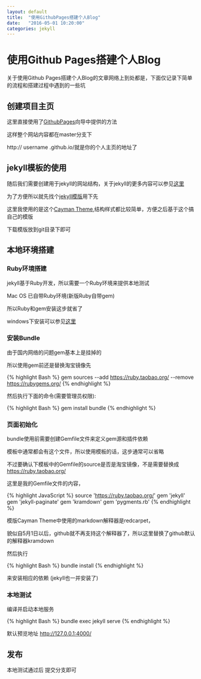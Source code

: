 ```yaml
---
layout: default
title:  "使用GithubPages搭建个人Blog"
date:   "2016-05-01 10:20:00"
categories: jekyll
---
```


# 使用Github Pages搭建个人Blog

关于使用Github Pages搭建个人Blog的文章网络上到处都是，下面仅记录下简单的流程和搭建过程中遇到的一些坑

## 创建项目主页

这里直接使用了[GithubPages](https://pages.github.com/)向导中提供的方法 

这样整个网站内容都在master分支下

http:// username .github.io/就是你的个人主页的地址了

## jekyll模板的使用

随后我们需要创建用于jekyll的网站结构，关于jekyll的更多内容可以参见[这里](http://jekyll.bootcss.com/)

为了方便所以就先找个[jekyll模版](http://jekyllthemes.org/)用下先

这里我使用的是这个[Cayman Theme](https://github.com/pietromenna/jekyll-cayman-theme),结构样式都比较简单，方便之后基于这个搞自己的模版

下载模版放到git目录下即可

## 本地环境搭建

### Ruby环境搭建

jekyll基于Ruby开发，所以需要一个Ruby环境来提供本地测试

Mac OS 已自带Ruby环境(新版Ruby自带gem)

所以Ruby和gem安装这步就省了

windows下安装可以参见[这里](http://www.ruby-lang.org/)

### 安装Bundle

由于国内网络的问题gem基本上是挂掉的

所以使用gem前还是替换淘宝镜像先

{% highlight Bash %}
gem sources --add https://ruby.taobao.org/ --remove https://rubygems.org/
{% endhighlight %}

然后执行下面的命令(需要管理员权限):

{% highlight Bash %}
gem install bundle
{% endhighlight %}

### 页面初始化

bundle使用前需要创建Gemfile文件来定义gem源和插件依赖

模板中通常都会有这个文件，所以使用模板的话，这步通常可以省略

不过要确认下模板中的Gemfile的source是否是淘宝镜像，不是需要替换成 https://ruby.taobao.org/

这里是我的Gemfile文件的内容，


{% highlight JavaScript %}
source 'https://ruby.taobao.org/'
gem 'jekyll'
gem 'jekyll-paginate'
gem 'kramdown'
gem 'pygments.rb'
{% endhighlight %}


模版Cayman Theme中使用的markdown解释器是redcarpet，

貌似自5月1日以后，github就不再支持这个解释器了，所以这里替换了github默认的解释器kramdown

然后执行

{% highlight Bash %}
bundle install
{% endhighlight %}

来安装相应的依赖 (jekyll也一并安装了)

### 本地测试

编译并启动本地服务

{% highlight Bash %}
bundle exec jekyll serve
{% endhighlight %}

默认预览地址 http://127.0.0.1:4000/

## 发布

本地测试通过后 提交分支即可


